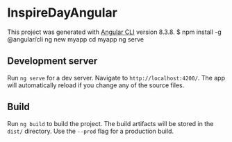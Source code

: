 # InspireDayAngular

This project was generated with [Angular CLI](https://github.com/angular/angular-cli) version 8.3.8.
$ npm install -g @angular/cli
 ng new myapp
 cd myapp
 ng serve

## Development server

Run `ng serve` for a dev server. Navigate to `http://localhost:4200/`. The app will automatically reload if you change any of the source files.

## Build

Run `ng build` to build the project. The build artifacts will be stored in the `dist/` directory. Use the `--prod` flag for a production build.